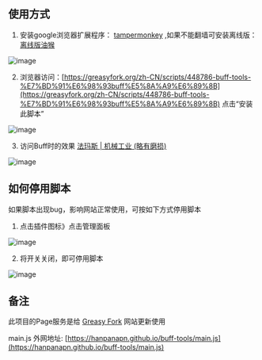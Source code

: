 


## 使用方式

1. 安装google浏览器扩展程序：  [tampermonkey](https://chrome.google.com/webstore/search/tampermonkey?hl=zh-CN)  ,如果不能翻墙可安装离线版：[离线版油猴](http://t.zoukankan.com/CLAYzhan-p-10880674.html)

![image](https://user-images.githubusercontent.com/15027167/182363642-93d7e9e4-142e-4c50-b2e5-a280ae83a0bc.png)

2. 浏览器访问：[https://greasyfork.org/zh-CN/scripts/448786-buff-tools-%E7%BD%91%E6%98%93buff%E5%8A%A9%E6%89%8B](https://greasyfork.org/zh-CN/scripts/448786-buff-tools-%E7%BD%91%E6%98%93buff%E5%8A%A9%E6%89%8B)  点击“安装此脚本”

![image](https://user-images.githubusercontent.com/15027167/182364275-839d23f6-5899-4d91-85c8-01ee91e8207f.png)

3. 访问Buff时的效果  [法玛斯 | 机械工业 (略有磨损)](https://buff.163.com/goods/34658?from=market#tab=selling&page_num=10)

![image](https://user-images.githubusercontent.com/15027167/182364912-c9c8a28e-a555-478a-b6f4-6b1eea82c152.png)


## 如何停用脚本

如果脚本出现bug，影响网站正常使用，可按如下方式停用脚本

1. 点击插件图标》点击管理面板

 ![image](https://user-images.githubusercontent.com/15027167/182367517-0d9dee79-a758-48ce-8b9b-cffbd6b9329d.png)

2. 将开关关闭，即可停用脚本

![image](https://user-images.githubusercontent.com/15027167/182367795-82805553-e5ec-4808-a68c-abed41ad5736.png)


## 备注


此项目的Page服务是给 [Greasy Fork](https://greasyfork.org/zh-CN) 网站更新使用

main.js 外网地址: [https://hanpanapn.github.io/buff-tools/main.js](https://hanpanapn.github.io/buff-tools/main.js)

